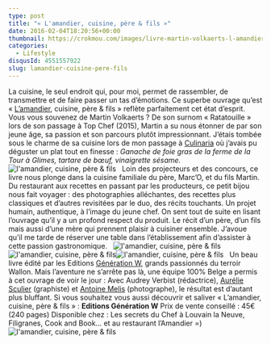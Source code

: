 ```yaml
---
type: post
title: "« L'amandier, cuisine, père & fils »"
date: 2016-02-04T18:20:56+00:00
thumbnail: https://crokmou.com/images/livre-martin-volkaerts-l-amandier-crokmou-blog-culinaire.jpg
categories:
  - Lifestyle
disqusId: 4551557922
slug: lamandier-cuisine-pere-fils
---
```


La cuisine, le seul endroit qui, pour moi, permet de rassembler, de transmettre et de faire passer un tas d’émotions. Ce superbe ouvrage qu’est « [L’amandier](http://amandier.be/), cuisine, père & fils » reflète parfaitement cet état d’esprit. Vous vous souvenez de Martin Volkaerts ? De son surnom « Ratatouille » lors de son passage à Top Chef (2015), Martin a su nous étonner de par son jeune âge, sa passion et son parcours plutôt impressionnant. J’étais tombée sous le charme de sa cuisine lors de mon passage à [Culinaria](http://www.crokmou.com/2015/05/the-belgium-effect) où j’avais pu déguster un plat tout en finesse : _Ganache de foie gras de la ferme de la Tour à Glimes, tartare de bœuf, vinaigrette sésame._   ![l'amandier, cuisine, père & fils](https://crokmou.com/images/livre-martin-volkaerts-l-amandier-crokmou-blog-culinaire-5_t8vjmr.jpg)   Loin des projecteurs et des concours, ce livre nous plonge dans la cuisine familiale du père, Marc’O, et du fils Martin. Du restaurant aux recettes en passant par les producteurs, ce petit bijou nous fait voyager : des photographies alléchantes, des recettes plus classiques et d’autres revisitées par le duo, des récits touchants. Un projet humain, authentique, à l’image du jeune chef. On sent tout de suite en lisant l’ouvrage qu’il y a un profond respect du produit. Le récit d’un père, d’un fils mais aussi d’une mère qui prennent plaisir à cuisiner ensemble. J’avoue qu’il me tarde de réserver une table dans l’établissement afin d’assister à cette passion gastronomique.   ![l'amandier, cuisine, père & fils](https://crokmou.com/images/livre-martin-volkaerts-l-amandier-crokmou-blog-culinaire-4_qbv3nv.jpg) ![l'amandier, cuisine, père & fils](https://crokmou.com/images/livre-martin-volkaerts-l-amandier-crokmou-blog-culinaire-2_ao80ty.jpg)![l'amandier, cuisine, père & fils](https://crokmou.com/images/livre-martin-volkaerts-l-amandier-crokmou-blog-culinaire-3_s28yjb.jpg)   Un beau livre édité par les Editions [Génération W](http://generationw.be/), grands passionnés du terroir Wallon. Mais l’aventure ne s’arrête pas là, une équipe 100% Belge a permis à cet ouvrage de voir le jour : Avec Audrey Verbist (rédactrice), [Aurélie Sculier](http://antescriptum.com/) (graphiste) et [Antoine Melis](http://www.antoinemelis.com/) (photographe), le résultat est d’autant plus bluffant. Si vous souhaitez vous aussi découvrir et saliver « L’amandier, cuisine, père & fils » : **Editions Génération W** Prix de vente conseillé : 45€ (240 pages) Disponible chez : Les secrets du Chef à Louvain la Neuve, Filigranes, Cook and Book… et au restaurant l’Amandier =)   ![l'amandier, cuisine, père & fils](https://crokmou.com/images/livre-martin-volkaerts-l-amandier-crokmou-blog-culinaire-1_bvyejr.jpg)